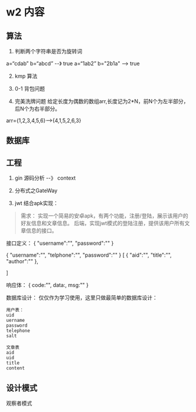 # w2 内容
## 算法
1. 判断两个字符串是否为旋转词

a=“cdab” b=“abcd” --》 true
a=“1ab2” b="2b1a" --> true

2. kmp 算法

3. 0-1 背包问题

4. 完美洗牌问题
给定长度为偶数的数组arr,长度记为2*N，前N个为左半部分，后N个为右半部分。

arr={1,2,3,4,5,6}-->{4,1,5,2,6,3}
## 数据库


## 工程
1. gin 源码分析 --》 context

2. 分布式之GateWay

3. jwt 结合apk实现：
> 需求： 实现一个简易的安卓apk，有两个功能，注册/登陆，展示该用户的好友信息和文章信息。
后端，实现jwt模式的登陆注册，提供该用户所有文章信息的接口。

接口定义：
{
    "username":"",
    "password":""
}

{
    "username":"",
    "telphone":"",
    "password":""
}
[
    {
        "aid":"",
        "title":"",
        "author":""
    },
    
]

响应体：
{
    code:"",
    data:,
    msg:""
}

数据库设计：
仅仅作为学习使用，这里只做最简单的数据库设计：
```
用户表：
uid
uername
password
telephone
salt

文章表
aid
uid
title
content
```


## 设计模式

观察者模式


